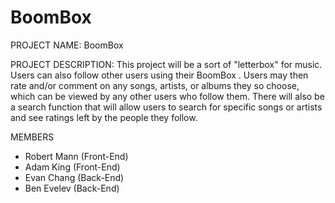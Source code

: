 # BoomBox

PROJECT NAME: BoomBox

PROJECT DESCRIPTION: This project will be a sort of "letterbox" for music.  Users can also follow other users using their BoomBox . Users may then rate and/or comment on any songs, artists, or albums they so choose, which can be viewed by any other users who follow them. There will also be a search function that will allow users to search for specific songs or artists and see ratings left by the people they follow.


MEMBERS
- Robert Mann (Front-End)
- Adam King (Front-End)
- Evan Chang (Back-End)
- Ben Evelev (Back-End)
